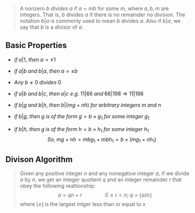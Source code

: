 > A nonzero $b$ *divides* $a$ if $a = mb$ for some $m$, where $a, b, m$ are integers. That is, $b$ divides $a$ if there is no remainder no division. The notation $b|a$ is commonly used to mean $b$ divides $a$. Also if $b|a$, we say that $b$ is a *divisor* of $a$.

## Basic Properties
+ $if \; a|1, \; then \; a = \pm1$
+ $if\; a|b \; and \; b|a, \; then \; a = \pm b$
+ $Any \; b \neq 0 \;divides\; 0$
+ $if\; a|b \; and \; b|c, \; then\; a|c$   $e.g. \; 11|66 \; and \; 66|198 \Rightarrow 11|198$ 
+ $if \; b|g\;and \; b|h,\; then \; b|(mg+nh) \; for\; arbitrary\; integers\;m\;and\;n$

+ $if \; b|g,\; then \; g \; is \; of \; the \; form \; g = b \times g_1 \; for \;some\; integer\; g_1$
+ $if \; b|h,\; then \; g \; is \; of \; the \; form \; h = b \times h_1 \; for \;some\; integer\; h_1$	$$So, \; mg+nh=mbg_1 + mbh_1 = b \times (mg_1 + nh_1)$$
## Divison Algorithm 
> Given any positive integer $n$ and any nonegative integer $a$, if we divide $a$ by $n$, we get an integer quotient $q$ and an integer remainder $r$ that obey the following realtionship: $$a=qn+r\qquad \qquad 0 \leq r <n; \; q=\lfloor a/{n} \rfloor$$where $\lfloor x \rfloor$ is the largest intger less than or equal to $x$
